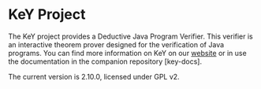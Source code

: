 # KeY Project

The KeY project provides a Deductive Java Program Verifier. This verifier is an interactive theorem prover designed for the verification of Java programs.
You can find more information on KeY on our [website](https://key-project.org) or in use the documentation in the companion repository [key-docs].

The current version is 2.10.0, licensed under GPL v2.
